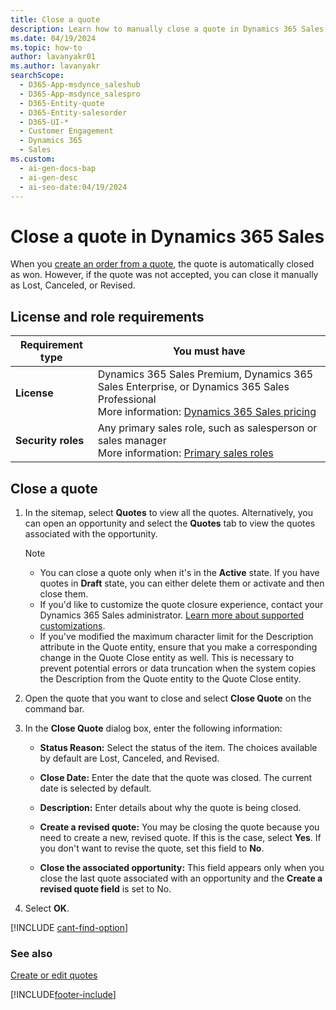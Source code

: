 ```yaml
---
title: Close a quote
description: Learn how to manually close a quote in Dynamics 365 Sales as Lost, Canceled, or Revised when it's not accepted.
ms.date: 04/19/2024
ms.topic: how-to
author: lavanyakr01
ms.author: lavanyakr
searchScope:
  - D365-App-msdynce_saleshub
  - D365-App-msdynce_salespro
  - D365-Entity-quote
  - D365-Entity-salesorder
  - D365-UI-*
  - Customer Engagement
  - Dynamics 365
  - Sales
ms.custom:
  - ai-gen-docs-bap
  - ai-gen-desc
  - ai-seo-date:04/19/2024
---
```


# Close a quote in Dynamics 365 Sales

When you [create an order from a quote](create-edit-order-sales.md#create-an-order-from-a-quote), the quote is automatically closed as won. However, if the quote was not accepted, you can close it manually as Lost, Canceled, or Revised. 

## License and role requirements

| Requirement type | You must have |  
|-----------------------|---------|
| **License** | Dynamics 365 Sales Premium, Dynamics 365 Sales Enterprise, or Dynamics 365 Sales Professional <br>More information: [Dynamics 365 Sales pricing](https://dynamics.microsoft.com/sales/pricing/) |
| **Security roles** | Any primary sales role, such as salesperson or sales manager<br>  More information: [Primary sales roles](security-roles-for-sales.md#primary-sales-roles)|



## Close a quote

1. In the sitemap, select **Quotes** to view all the quotes. Alternatively, you can open an opportunity and select the **Quotes** tab to view the quotes associated with the opportunity.
    > [!NOTE]
    >- You can close a quote only when it's in the **Active** state. If you have quotes in **Draft** state, you can either delete them or activate and then close them.
    >- If you'd like to customize the quote closure experience, contact your Dynamics 365 Sales administrator. [Learn more about supported customizations](customize-quote-closure.md).
    >- If you've modified the maximum character limit for the Description attribute in the Quote entity, ensure that you make a corresponding change in the Quote Close entity as well. This is necessary to prevent potential errors or data truncation when the system copies the Description from the Quote entity to the Quote Close entity.

1. Open the quote that you want to close and select **Close Quote** on the command bar. 

2. In the **Close Quote** dialog box, enter the following information:

   - **Status Reason:** Select the status of the item. The choices available by default are Lost, Canceled, and
Revised.
   - **Close Date:** Enter the date that the quote was closed. The current date is selected by default. 
   
   - **Description:** Enter details about why the quote is being closed. 
   
   - **Create a revised quote:** You may be closing the quote because you need to create a new, revised quote. If this is the
case, select **Yes**. If you don't want to revise the quote, set this field to **No**.  
    - **Close the associated opportunity:** This field appears only when you close the last quote associated with an opportunity and the **Create a revised quote field** is set to No.  

3. Select **OK**.

[!INCLUDE [cant-find-option](../includes/cant-find-option.md)]

### See also

[Create or edit quotes](create-edit-quote-sales.md)


[!INCLUDE[footer-include](../includes/footer-banner.md)] 
